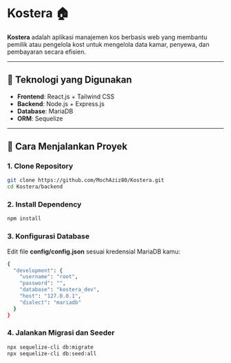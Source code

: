 # Kostera 🏠

**Kostera** adalah aplikasi manajemen kos berbasis web yang membantu pemilik atau pengelola kost untuk mengelola data kamar, penyewa, dan pembayaran secara efisien.

---

## 🔧 Teknologi yang Digunakan

- **Frontend**: React.js + Tailwind CSS  
- **Backend**: Node.js + Express.js  
- **Database**: MariaDB  
- **ORM**: Sequelize

---

## 🚀 Cara Menjalankan Proyek

### 1. Clone Repository

```bash
git clone https://github.com/MochAziz80/Kostera.git
cd Kostera/backend
```

### 2. Install Dependency
```bash
npm install
```

### 3. Konfigurasi Database
Edit file **config/config.json** sesuai kredensial MariaDB kamu:
```bash
{
  "development": {
    "username": "root",
    "password": "",
    "database": "kostera_dev",
    "host": "127.0.0.1",
    "dialect": "mariadb"
  }
}
```
### 4. Jalankan Migrasi dan Seeder
```bash
npx sequelize-cli db:migrate
npx sequelize-cli db:seed:all
```
